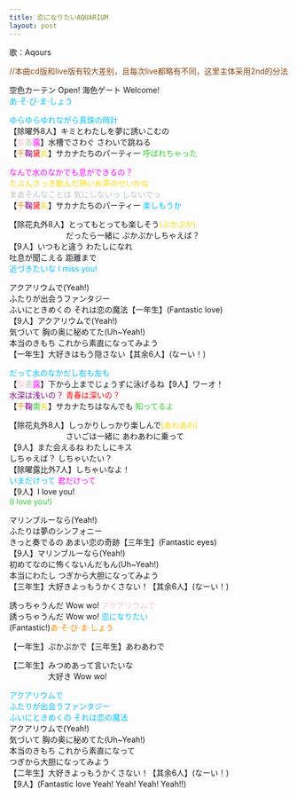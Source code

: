 ```yaml
---
title: 恋になりたいAQUARIUM
layout: post
---
```

歌：Aqours

<p><font color="saddlebrown">//本曲cd版和live版有较大差别，且每次live都略有不同，这里主体采用2nd的分法</font></p>

<p>空色カーテン Open! 海色ゲート Welcome!<br />
<font color="deepskyblue">あ·そ·び·ま·しょう</font></p>

<p><font color="deepskyblue">ゆらゆらゆれながら真珠の時計</font><br />
【除曜外8人】キミとわたしを夢に誘いこむの<br />
【<font color="pink">梨</font><font color="silver">善</font><font color="magenta">露</font>】水槽でさわぐ さわいで跳ねる<br />
【<font color="darkorange">千</font><font color="purple">鞠</font><font color="red">黛</font><font color="gold">丸</font>】サカナたちのパーティー <font color="limegreen">呼ばれちゃった</font></p>

<p><font color="magenta">なんで水のなかでも息ができるの？</font><br />
<font color="gold">たぶんさっき飲んだ熱いお茶のせいかな</font><br />
<font color="silver">まあそんなことは 気にしないっ しないでっ</font><br />
【<font color="darkorange">千</font><font color="purple">鞠</font><font color="red">黛</font><font color="gold">丸</font>】サカナたちのパーティー <font color="deepskyblue">楽しもうか</font></p>

<p>【除花丸外8人】とってもとっても楽しそう<font color="gold">(ぷかぷか)</font><br />
　　　　　　　  だったら一緒に ぷかぷかしちゃえば？<br />
【9人】いつもと違う わたしになれ<br />
吐息が聞こえる 距離まで<br />
<font color="deepskyblue">近づきたいな I miss you!</font></p>

<p>アクアリウムで(Yeah!)<br />
ふたりが出会うファンタジー<br />
ふいにときめくの それは恋の魔法【一年生】(Fantastic love)<br />
【9人】アクアリウムで(Yeah!)<br />
気づいて 胸の奥に秘めてた(Uh~Yeah!)<br />
本当のきもち これから素直になってみよう<br />
【一年生】大好きはもう隠さない【其余6人】(なーい！)</p>

<p><font color="deepskyblue">だって水のなかだし右も左も</font><br />
【<font color="pink">梨</font><font color="silver">善</font><font color="magenta">露</font>】下から上までじょうずに泳げるね【9人】ワーオ！<br />
<font color="purple">水深は浅いの？</font> <font color="red">青春は深いの？</font><br />
【<font color="darkorange">千</font><font color="purple">鞠</font><font color="limegreen">南</font><font color="gold">丸</font>】サカナたちはなんでも <font color="limegreen">知ってるよ</font></p>

<p>【除花丸外8人】しっかりしっかり楽しんで<font color="gold">(あわあわ)</font><br />
　　　　　　　  さいごは一緒に あわあわに乗って<br />
【9人】また会えるね わたしにキス<br />
しちゃえば？ しちゃいたい？<br />
【除曜露比外7人】しちゃいなよ！<br />
<font color="deepskyblue">いまだけって</font> <font color="magenta">君だけって</font><br />
【9人】I love you!<br />
<font color="limegreen">(I love you!)</font></p>

<p>マリンブルーなら(Yeah!)<br />
ふたりは夢のシンフォニー<br />
きっと奏でるの あまい恋の奇跡【三年生】(Fantastic eyes)<br />
【9人】マリンブルーなら(Yeah!)<br />
初めてなのに怖くないんだもん(Uh~Yeah!)<br />
本当にわたし つぎから大胆になってみよう<br />
【三年生】大好きよっもうかくさない！【其余6人】(なーい！)</p>

<p>誘っちゃうんだ Wow wo! <font color="pink">アクアリウムで</font><br />
誘っちゃうんだ Wow wo! <font color="deepskyblue">恋になりたい</font><br />
(Fantastic!)<font color="darkorange">あ·そ·び·ま·しょう</font></p>

<p>【一年生】ぷかぷかで【三年生】あわあわで</p>

<p>【二年生】みつめあって言いたいな<br />
　　　　　大好き Wow wo!</p>

<p><font color="deepskyblue">アクアリウムで<br />
ふたりが出会うファンタジー<br />
ふいにときめくの それは恋の魔法</font><br />
アクアリウムで(Yeah!)<br />
気づいて 胸の奥に秘めてた(Uh~Yeah!)<br />
本当のきもち これから素直になって<br />
つぎから大胆になってみよう<br />
【二年生】大好きよっもうかくさない！【其余6人】(なーい！)<br />
【9人】(Fantastic love Yeah! Yeah! Yeah! Yeah!!)</p>